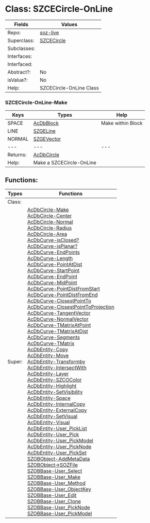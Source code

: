 
# Class:	SZCECircle-OnLine

| Fields | Values |
| --------- | --------- |
| Repo: | [soz-live](/repos/soz-live.html) |
| Superclass: | [SZCECircle](SZCECircle.html) |
| Subclasses: |  |
| Interfaces: |  |
| Interfaced: |  |
| Abstract?: | No |
| isValue?: | No |
| Help: | SZCECircle-OnLine Class |

### SZCECircle-OnLine-Make

| Keys | Types | Help |
| --------- | --------- | --------- |
| SPACE | [AcDbBlock](AcDbBlock.html) | Make within Block |
| LINE | [SZGELine](SZGELine.html) |  |
| NORMAL | [SZGEVector](SZGEVector.html) |  |
| --- | --- | --- |
| Returns: | [AcDbCircle](AcDbCircle.html) |
| Help: | Make a SZCECircle-OnLine |


## Functions:

| Types | Functions |
| --------- | --------- |
| Class: |  |
| Super: | [AcDbCircle-Make](AcDbCircle.html) <br> [AcDbCircle-Center](AcDbCircle.html) <br> [AcDbCircle-Normal](AcDbCircle.html) <br> [AcDbCircle-Radius](AcDbCircle.html) <br> [AcDbCircle-Area](AcDbCircle.html) <br> [AcDbCurve-isClosed?](AcDbCurve.html) <br> [AcDbCurve-isPlanar?](AcDbCurve.html) <br> [AcDbCurve-EndPoints](AcDbCurve.html) <br> [AcDbCurve-Length](AcDbCurve.html) <br> [AcDbCurve-PointAtDist](AcDbCurve.html) <br> [AcDbCurve-StartPoint](AcDbCurve.html) <br> [AcDbCurve-EndPoint](AcDbCurve.html) <br> [AcDbCurve-MidPoint](AcDbCurve.html) <br> [AcDbCurve-PointDistFromStart](AcDbCurve.html) <br> [AcDbCurve-PointDistFromEnd](AcDbCurve.html) <br> [AcDbCurve-ClosestPointTo](AcDbCurve.html) <br> [AcDbCurve-ClosestPointToProjection](AcDbCurve.html) <br> [AcDbCurve-TangentVector](AcDbCurve.html) <br> [AcDbCurve-NormalVector](AcDbCurve.html) <br> [AcDbCurve-TMatrixAtPoint](AcDbCurve.html) <br> [AcDbCurve-TMatrixAtDist](AcDbCurve.html) <br> [AcDbCurve-Segments](AcDbCurve.html) <br> [AcDbCurve-TMatrix](AcDbCurve.html) <br> [AcDbEntity-Copy](AcDbEntity.html) <br> [AcDbEntity-Move](AcDbEntity.html) <br> [AcDbEntity-Transformby](AcDbEntity.html) <br> [AcDbEntity-IntersectWith](AcDbEntity.html) <br> [AcDbEntity-Layer](AcDbEntity.html) <br> [AcDbEntity-SZCOColor](AcDbEntity.html) <br> [AcDbEntity-Highlight](AcDbEntity.html) <br> [AcDbEntity-SetVisibility](AcDbEntity.html) <br> [AcDbEntity-Space](AcDbEntity.html) <br> [AcDbEntity-InternalCopy](AcDbEntity.html) <br> [AcDbEntity-ExternalCopy](AcDbEntity.html) <br> [AcDbEntity-SetVisual](AcDbEntity.html) <br> [AcDbEntity-Visual](AcDbEntity.html) <br> [AcDbEntity-User_PickList](AcDbEntity.html) <br> [AcDbEntity-User_Pick](AcDbEntity.html) <br> [AcDbEntity-User_PickModel](AcDbEntity.html) <br> [AcDbEntity-User_PickNode](AcDbEntity.html) <br> [AcDbEntity-User_PickSet](AcDbEntity.html) <br> [SZOBObject-AddMetaData](SZOBObject.html) <br> [SZOBObject->SOZFile](SZOBObject.html) <br> [SZOBBase-User_Select](SZOBBase.html) <br> [SZOBBase-User_Make](SZOBBase.html) <br> [SZOBBase-User_Method](SZOBBase.html) <br> [SZOBBase-User_ObjectKey](SZOBBase.html) <br> [SZOBBase-User_Edit](SZOBBase.html) <br> [SZOBBase-User_Clone](SZOBBase.html) <br> [SZOBBase-User_PickNode](SZOBBase.html) <br> [SZOBBase-User_PickModel](SZOBBase.html) |


